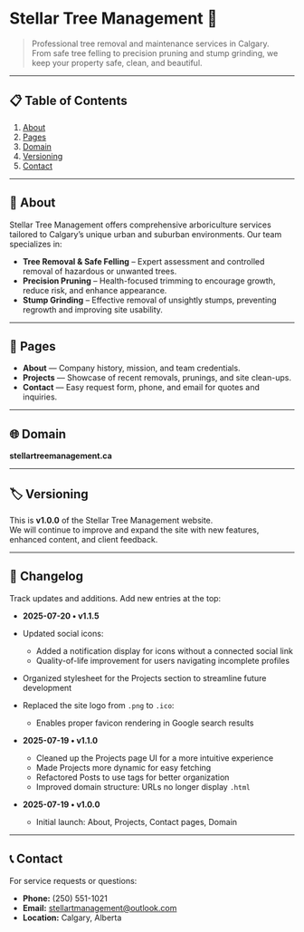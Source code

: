 # Stellar Tree Management 🌲

> Professional tree removal and maintenance services in Calgary.  
> From safe tree felling to precision pruning and stump grinding, we keep your property safe, clean, and beautiful.

---

## 📋 Table of Contents

1. [About](#about)  
2. [Pages](#pages)  
3. [Domain](#domain)  
4. [Versioning](#versioning)  
5. [Contact](#contact)  

---

## 🔎 About

Stellar Tree Management offers comprehensive arboriculture services tailored to Calgary’s unique urban and suburban environments. Our team specializes in:

- **Tree Removal & Safe Felling** – Expert assessment and controlled removal of hazardous or unwanted trees.  
- **Precision Pruning** – Health-focused trimming to encourage growth, reduce risk, and enhance appearance.  
- **Stump Grinding** – Effective removal of unsightly stumps, preventing regrowth and improving site usability.  

---

## 📂 Pages

- **About** — Company history, mission, and team credentials.  
- **Projects** — Showcase of recent removals, prunings, and site clean-ups.  
- **Contact** — Easy request form, phone, and email for quotes and inquiries.  

---

## 🌐 Domain

**stellartreemanagement.ca**

---

## 🏷 Versioning

This is **v1.0.0** of the Stellar Tree Management website.  
We will continue to improve and expand the site with new features, enhanced content, and client feedback.

---

## 🔄 Changelog

Track updates and additions. Add new entries at the top:

- **2025-07-20 • v1.1.5** 
- Updated social icons:
  - Added a notification display for icons without a connected social link
  - Quality-of-life improvement for users navigating incomplete profiles
- Organized stylesheet for the Projects section to streamline future development
- Replaced the site logo from `.png` to `.ico`:
  - Enables proper favicon rendering in Google search results

- **2025-07-19 • v1.1.0**  
  - Cleaned up the Projects page UI for a more intuitive experience  
  - Made Projects more dynamic for easy fetching
  - Refactored Posts to use tags for better organization  
  - Improved domain structure: URLs no longer display `.html`

- **2025-07-19 • v1.0.0**  
  - Initial launch: About, Projects, Contact pages, Domain

---

## 📞 Contact

For service requests or questions:  
- **Phone:** (250) 551-1021 
- **Email:** stellartmanagement@outlook.com 
- **Location:** Calgary, Alberta  

